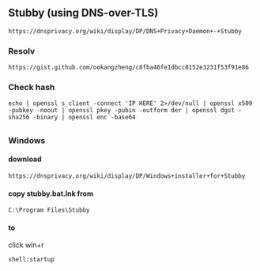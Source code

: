 ## Stubby (using DNS-over-TLS)

```
https://dnsprivacy.org/wiki/display/DP/DNS+Privacy+Daemon+-+Stubby
```

### Resolv

```
https://gist.github.com/ookangzheng/c8fba46fe1dbcc8152e3231f53f91e86
```

### Check hash

```
echo | openssl s_client -connect 'IP HERE' 2>/dev/null | openssl x509 -pubkey -noout | openssl pkey -pubin -outform der | openssl dgst -sha256 -binary | openssl enc -base64
```

##


### Windows

#### download
```
https://dnsprivacy.org/wiki/display/DP/Windows+installer+for+Stubby
```


#### copy stubby.bat.lnk from
```
C:\Program Files\Stubby
```

#### to

click win+r
```
shell:startup
```

